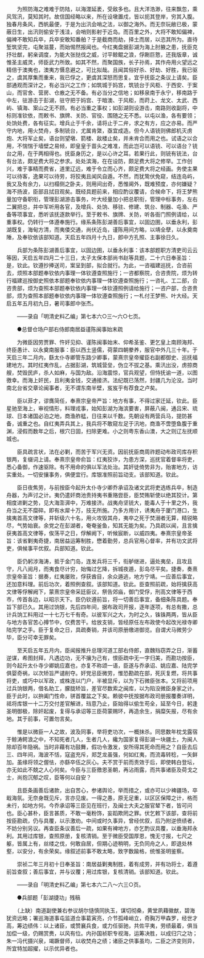 <!-- { "loadSidebar": true } -->
　　为照防海之难难于防陆，以海澨延袤，受敌多也。且大洋浩渺，往来飘忽，乘风驾汛，莫知其时。故信国经略以来，所在设墩置戍，皆以扼其登岸，穷其入腹。独春月条风，西帆最便，于是为出汛会哨之法，以御之海外。而无奈玩敝已极，蒙蔽日生，出汛则偷安于浅洼，会哨则影射于近岛。而百里之外，大将不敢知偏裨，偏裨不敢知兵卒，兵卒安敢知番舶？于是截商而劫，择土而居，以恣其所为。直待堑筑坚完，屯聚滋蔓，而始惕然报闻也。今红夷盘据彭湖为海上肘腋之患，抚臣克抒壮猷，躬亲调度，为能大张挞伐之威，讨平鲸鲲之浪，俘劂巨憝，还我版章，诚惟圣主威灵，师臣武力所致。如其不然，而聚国族，长子孙焉，其作舟用火望远之精倍于澳夷也，澳夷方慑息避之，可比拟哉。且闻其俗好杀、好劫、好胜，我已驱之，虞其厚集而重来，我已俘之，更虞其深怒而思复。宜乎抚臣之条议上请矣。臣部通观而深计之，有必当兴之工作；如筑城于妈宫，筑铳台于风柜、于西安、于案山，而官舍、营房、仓廒之无不备。有必当分之信地；如移泉南于永宁，移南路于中左，驻游击于彭湖，驻守把于妈宫、于暗澳、于风柜，而莳上、龙文、太武、西屿、镇海、案山之无不顾。有必当重之事权；如彭湖则设游击，南路则收副将，中标则准钦依，而敕书、旗牌、关防、官役、围随之无不悉。以屯以渔，各有要领；处饷处费，各有征实。增兵止于千余，请将止于二弁，求之有方，应之亦易。而严守内地，用火焚舟，多制铳台，尤属肯綮，亟宜成造。但今人语铳则佛郎机灭虏炮、大将军止矣，语台则望墩、箭楼、敌楼止矣，并未肯合而用之也。试语之以合用，不惴惴于墙壁之易倾，即皇皇于苗头之难准，而此岂可以语铳、可以语台？铳台之用，在于两相得也。抚臣身历之，是以心许之耳。若果行此，则铳有铳法，台有台法，颇足费大将之参求。处处滨海，在在设防，颇足费大将之修举。工作创兴，难于事精而费省，道里辽远，难于令立而心齐，颇足费大将之经画。务使主果可以待客，逸果可以待劳，将狡夷且闻风自遁。不然，而犹鸷伏免窥，结连岛屿，我又及有余力，以扫榻侧之卧夫，则用间出奇，悉惟阃外，既难预度，亦何嫌疑？海不扬波，臣部且拭目观矣。既经具题前来，相应酌议覆请，合候命下，将王梦熊量加守备职衔，管理彭湖游击事务，叶大经量加小把总职衔，管理中标事务，左右二翼把总，并中军听用各官，及增兵、处饷、移驻、修建、筑台、制器、屯渔、严备等项事宜，悉听该抚逐款举行。至于敕书、旗牌、关防，听各衙门照例请给，以重事权。仍转行一体遵奉施行。缘系条陈彭湖善后事宜，以固边圉，以垂永利，彭湖既复，海甸方清，而夷倭交通，尚伏近岛，谨陈用间方略，以靖全孽，以永奠南陲，及奉钦依该部知道。天启五年四月十九日，郎中方孔照、主事徐日久。

　　兵部为条陈彭湖善后事宜，以固边圉，以垂永利事：该本部题职方清吏司云云等因，天启五年四月二十三日，太子太保本部尚书赵等具题，二十六日奉圣旨：是，钦此。钦遵抄捧送司，案呈到部，拟合就行。为此，一咨福建巡抚，合咨前去，烦照本部题奉钦依内事理一体钦遵查照施行；一咨都察院，合咨贵院，烦为转行福建巡按御史照依本部题奉钦依内事理一体钦遵查照施行；一咨礼、工二部，合咨贵部，烦为查照本部题奉钦依内事理一体钦遵照例请给施行；一咨户部，合咨贵部，烦为查照本部题奉钦依内事理一体钦遵查照施行；一札付王梦熊、叶大经。天启五年五月初九日，暑司事郎中张杰。

　　——录自「明清史料乙编」第七本六○三～六○七页。

　　●总督仓场户部右侍郎南居益谨陈闽事始末疏

　　为微臣因劳贾罪、忤奸见抑、谨陈闽事始末、仰希圣鉴、更乞皇上南顾海邦、终臣愚计、以永奠南服事：臣以西土竖儒，荷蒙四朝豢养，服官中外几三十年。于天启三年二月内，繇太仆寺卿管东路少卿事，蒙熹宗皇帝擢臣右副都御史、巡抚福建地方。其时红夷作乱，占据彭湖，筑城营垒，伪立不拔之基。乘汛出没，虏掠商艘，焚毁民庐，杀人如麻，与国为敌。沿海震惊，官兵观望，但恃抚谕一道，以图徼幸。而海上奸民，且利夷金钱，交通接济。法纪既已荡然，封疆几为沦没。当时南北台省交章论闽事者，无不谓东南半壁，岌岌乎有荐食之卢矣。

　　臣以菲才，谬膺简任，奉熹宗皇帝严旨：地方有事，不得过家迁延，钦此。臣星驰至海上，审视情形，料理戎事，始知彭湖为海滨要害，屏蔽八闽，通吕宋、琉球、日本诸国必泊之地，商渔舴艋，日往来以千数。先朝设有两营兵马，提防甚备，诚重之也。自红夷弄兵其上，我兵将不敢窥左足于汛地，商渔不啻堕鱼腹于重渊，浸假而数年之后，根穴日固，扫除更难。小之则粤东香山澳，大之则辽左抚顺城也。

　　臣具疏言状，法在必剿，而苦于军兴无资。因前抚臣商周祚题动布政司库存积银两，复缀词上请。奉熹宗皇帝俞旨：红夷狡诈，为患方深，巡抚官着督率将吏，悉心备御，作速驱除。有不用命的俱以军法处治。其奸徒倚势非为，贻害地方，访实重处。一切安攘事务，俱便宜行。库银准照前旨动支。该部知道。钦此。

　　臣日夜焦劳，与前按臣今起升太仆寺少卿乔承诏及诸文武将吏选练兵卒，制造舟器，为声讨之计。夷仍遣奸商池贵持夷书重赂尝臣，臣焚贿斩使以绝其狡计。第相度进剿之势，见大海澎湃中，万难接济。战夷舟坚铳大，能毒人于十里之外，我舟当之无不糜碎。即有水犀十万，技无所施。乃多方用计，诱夷舟于厦门港口，生擒夷首高文律等，并斩级六十名，用火攻毁其舟，夷卒之死于焚溺者无算，精锐略尽，气势始衰。余党之在彭湖者，奄奄釜鱼，知其无能为矣。乃具疏以闻，且言擒获夷首高文律等，俟荡平之日，俘解阙下，听候宸断，以威四夷。奉熹宗皇帝圣旨：该省剿夷奇捷，南居益运筹制胜，懋着勤劳，总兵官用心督率，并有功文武将吏，俱候事平优叙。兵部知道。钦此。

　　臣仍躬涉海涛，抵于金门岛，连发兵将三千，衔舻继进，逼处夷垒，且攻且守，凡八阅月，而夷食尽计穷，始悔过乞降，拆城夜遁，彭岛尽平矣。捷奏，奏熹宗皇帝圣旨：据奏，红夷屡败，俘获酋目，余众遁逃，地方宁靖。一应善后事宜，还加意料理。前后功次，着照例查叙。该部知道。钦此。臣查照前疏，始将擒获高文律等俘解阙下，蒙熹宗皇帝采廷臣议，祭告郊庙，御门受俘，刑高文律等于西市，传首各边，以昭示天下。臣仍钦遵前旨，将一切善后事宜，备细条陈具题。奉旨下部已久。其用过饷银，先后四年间，据布政司开报，逐年逐项，有总有撒，总计兵饷工料用过一十七万七千有奇。以彼军兴之大，为时之久，铢铢两两，皆从臣与地方各官苦心撙节中，仅费苦干。给放支销，皆经原任左布政使今起改光禄寺卿陆完学之手。臣于复命之日，具疏奏销，并该司原册缴进御览。自谓犬马微劳少毕，臣分可幸无罪矣。

　　至天启五年五月内，臣闻报推升总理河道工部右侍郎，直魏珰窃弄之日，渐蓄逆谋，希图封拜，凡遇边功，无不攘为己有，恨臣疏中无一字归美，而勘功按臣，则今起升太仆寺少卿姚应嘉也，亦复不称颂一语，臣遂与乔承诏、姚应嘉、陆完学俱婴奇祸，以次矫旨严谴削夺。奸党忌臣微劳，惟恐勘疏在部，死灰复燃，将共事将吏，或巧中以军政，或株连以门户，半被显斥，以为下石微臣张本。又将前项用过兵饷银两，借名助工，朦胧矫旨，差官尽数索之闽库，以为陷没微臣身家之计。臣于此时，以拚阖门性命，骈首覆盆之下矣。赖彼中抚按据布政司册报覆奏详明，祗将库银一十二万交付差官解进，珰意乃止，臣始得以偷生苟全，延至今日，躬逢圣明御极，除奸起废，复得与承诏等三臣荷蒙赐环，再造余生，捐糜矢报，尽有余地。其于前事，可置勿言矣。

　　惟是以微臣一人之故，波及同事，举将吏功次，一概抹杀。同思数年枕戈露宿于鲸涛鳄浪之中，不知死者几人，生者几人，纔为国家复得彭湖一块疆土，为闽人除却百年隐祸。当时非藉有功鼓舞，假功令激发，安所得其死命而用之？自臣去后三、四年间，海波不恬，寇盗充斥，郑芝龙虽强，何如红夷，而流毒转稔，一矢鲜加。虽缘将领之偓怯，亦繇卒伍之灰心。夫不赏于前而责效于后，即使韩白登坛，亦无如此不兢之人心何矣。今臣与三臣徼恩圣朝，再沾雨露，而共事诸臣及荷戈之士，尚抱沉郁之叹，臣等何以自安？

　　且臣条画善后诸款，出自苦心，参诸舆论，举而措之，或亦可以少裨疆场，卒戢海氛。无奈身既见斥，言亦见废。一得之愚，原无足重，以区区保障之计，格而未行，如地方何。今乔承诏等三臣见在班行，及闽士大夫之服官辇下者，皆可问也。臣心甚朴，臣言甚质，不敢一毫粉饰，妄蹈欺罔之罪。伏乞敕下该部，查将前按臣勘疏，仍与具覆，以示激劝。中间或时久事异，曾经优叙，后乃附逆偾绩者，不妨分别另议。再查臣条议善后一疏，如果有裨地方，亦乞酌议具覆，以垂海邦永利。其用过库银，查照原册，复核清销。至于微臣受国厚恩，愧无寸报，七尺之躯，皆属上有，丝缕之伐，何敢自居，但期心迹稍明，无负同舟之人，即退处林壑，以安分，有余荣矣。缘叙述前事不敢太略，致字数踰格，统惟圣明鉴察。

　　崇祯二年三月初十日奉圣旨：南居益剿夷制胜，着有成劳，并有功将士，着遵前旨查叙；善后事宜，并与议覆；用过库银，复核清销。该部知道。钦此。

　　——录自「明清史料乙编」第七本六二八～六三○页。

　　●兵部题「彭湖捷功」残稿

　　（上缺）南道副使兼右参议胡尔慥慎同执玉，谋切彻桑，黄堂夙藉徽猷，碧海犹资远略；署巡海道事屯监道佥事葛寅亮，介节孤峰峭立，奇胸万甲森罗，经世才高，筹边绩伟：以上诸臣，或赞襄兵食，或力任驱驰，共佐平夷，劳绩最着，俱当加偿一级，仍赐赏赉，以风有位。内孙国祯职专视海，运筹决胜，以成归穴之功；朱一冯代摄兴泉，竭蹶督师，以收焚舟之绩；诸臣之供事虽均，二臣之济变则异，所宜特加超擢，以示优异者也。

